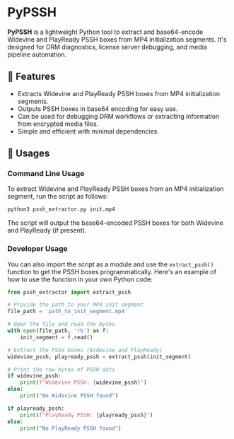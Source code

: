 # PyPSSH

**PyPSSH** is a lightweight Python tool to extract and base64-encode Widevine and PlayReady PSSH boxes from MP4 initialization segments. It's designed for DRM diagnostics, license server debugging, and media pipeline automation.

## 🚀 Features

- Extracts Widevine and PlayReady PSSH boxes from MP4 initialization segments.
- Outputs PSSH boxes in base64 encoding for easy use.
- Can be used for debugging DRM workflows or extracting information from encrypted media files.
- Simple and efficient with minimal dependencies.

## 🧰 Usages

### Command Line Usage
To extract Widevine and PlayReady PSSH boxes from an MP4 initialization segment, run the script as follows:

```bash
python3 pssh_extractor.py init.mp4
```

The script will output the base64-encoded PSSH boxes for both Widevine and PlayReady (if present).

### Developer Usage
You can also import the script as a module and use the `extract_pssh()` function to get the PSSH boxes programmatically. Here's an example of how to use the function in your own Python code:

```python
from pssh_extractor import extract_pssh

# Provide the path to your MP4 init segment
file_path = 'path_to_init_segment.mp4'

# Open the file and read the bytes
with open(file_path, 'rb') as f:
    init_segment = f.read()

# Extract the PSSH boxes (Widevine and PlayReady)
widevine_pssh, playready_pssh = extract_pssh(init_segment)

# Print the raw bytes of PSSH data
if widevine_pssh:
    print(f"Widevine PSSH: {widevine_pssh}")
else:
    print("No Widevine PSSH found")

if playready_pssh:
    print(f"PlayReady PSSH: {playready_pssh}")
else:
    print("No PlayReady PSSH found")
```
